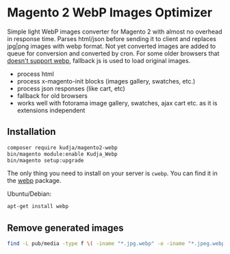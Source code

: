 # Magento 2 WebP Images Optimizer

Simple light WebP images converter for Magento 2 with almost no overhead in response time.
Parses html/json before sending it to client and replaces jpg|png images with webp format. 
Not yet converted images are added to queue for conversion and converted by cron.
For some older browsers that [doesn't support webp](https://caniuse.com/webp), fallback js is used to load original images.

- process html
- process x-magento-init blocks (images gallery, swatches, etc.)
- process json responses (like cart, etc)
- fallback for old browsers
- works well with fotorama image gallery, swatches, ajax cart etc. as it is extensions independent

## Installation

```bash
composer require kudja/magento2-webp
bin/magento module:enable Kudja_Webp
bin/magento setup:upgrade
```

The only thing you need to install on your server is `cwebp`. You can find it in the [webp](https://developers.google.com/speed/webp/download) package.

Ubuntu/Debian:

```bash
apt-get install webp
```

## Remove generated images

```bash
find -L pub/media -type f \( -iname "*.jpg.webp" -o -iname "*.jpeg.webp" -o -iname "*.png.webp" \) -delete
```
